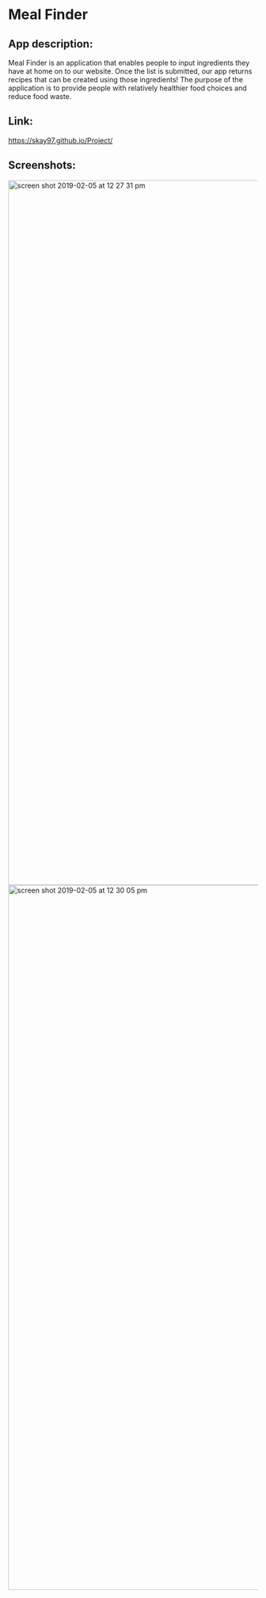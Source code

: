 # Meal Finder
## App description:
Meal Finder is an application that enables people to input ingredients they have at home on to our website. Once the list is submitted, our app returns recipes that can be created using those ingredients! The purpose of the application is to provide people with relatively healthier food choices and reduce food waste.
## Link:
https://skay97.github.io/Project/
## Screenshots:
<img width="1424" alt="screen shot 2019-02-05 at 12 27 31 pm" src="https://user-images.githubusercontent.com/44034677/52463865-33e31e80-2b3e-11e9-9712-c902f5b4fbbf.png">
<img width="1424" alt="screen shot 2019-02-05 at 12 30 05 pm" src="https://user-images.githubusercontent.com/44034677/52463868-35ace200-2b3e-11e9-916b-e25e4a63568a.png">
